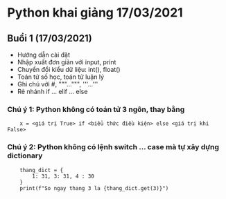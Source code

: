 # Python khai giảng 17/03/2021

## Buổi 1 (17/03/2021)
* Hướng dẫn cài đặt
* Nhập xuất đơn giản với input, print
* Chuyển đổi kiểu dữ liệu: int(), float()
* Toán tử số học, toán tử luận lý
* Ghi chú với #, """...""", '''...'''
* Rẻ nhánh if ... elif ... else

### Chú ý 1: Python không có toán tử 3 ngôn, thay bằng 
```
    x = <giá trị True> if <biểu thức điều kiện> else <giá trị khi False>
```
### Chú ý 2: Python không có lệnh switch ... case mà tự xây dựng dictionary
```
	thang_dict = {
		1: 31, 3: 31, 4 : 30
	}
	print(f"So ngay thang 3 la {thang_dict.get(3)}")
```